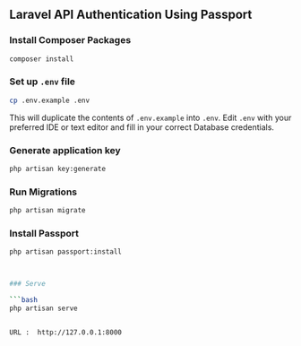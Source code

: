 ## Laravel API Authentication Using Passport

### Install Composer Packages 

```bash
composer install
```

### Set up `.env` file

```bash
cp .env.example .env
```

This will duplicate the contents of `.env.example` into `.env`. Edit `.env` with your preferred IDE or text editor and fill in your correct Database credentials.

### Generate application key

```bash
php artisan key:generate
```

### Run Migrations

```bash
php artisan migrate
```

### Install Passport 

```bash
php artisan passport:install



### Serve

```bash
php artisan serve


URL :  http://127.0.0.1:8000







